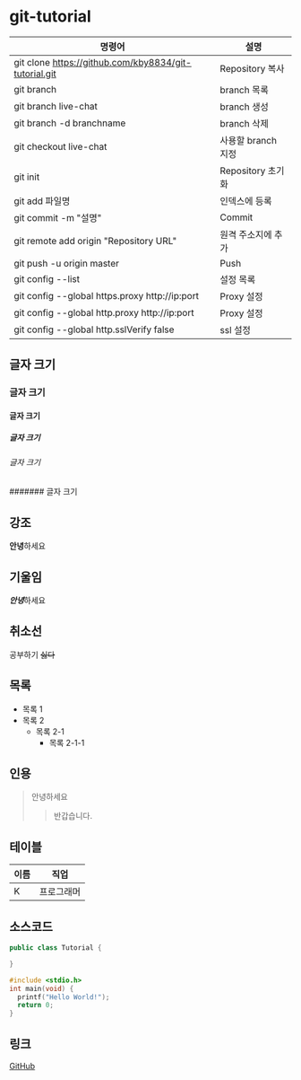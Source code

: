 # git-tutorial
명령어|설명
---|---|
git clone https://github.com/kby8834/git-tutorial.git|Repository 복사
git branch|branch 목록
git branch live-chat|branch 생성
git branch -d branchname| branch 삭제
git checkout live-chat|사용할 branch 지정
git init|Repository 초기화
git add 파일명|인덱스에 등록
git commit -m "설명"|Commit
git remote add origin "Repository URL"|원격 주소지에 추가
git push -u origin master|Push
git config --list| 설정 목록
git config --global https.proxy http://ip:port|Proxy 설정
git config --global http.proxy http://ip:port|Proxy 설정
git config --global http.sslVerify false|ssl 설정

## 글자 크기
### 글자 크기
#### 글자 크기
##### 글자 크기
###### 글자 크기
####### 글자 크기

## 강조
**안녕**하세요

## 기울임
***안녕***하세요

## 취소선
공부하기 ~~싫다~~

## 목록
* 목록 1
* 목록 2
  * 목록 2-1
    * 목록 2-1-1

## 인용
>안녕하세요
>> 반갑습니다.

## 테이블
이름|직업
---|---|
K|프로그래머

## 소스코드
```java
public class Tutorial {

}
```
```c
#include <stdio.h>
int main(void) {
  printf("Hello World!");
  return 0;
}
```

## 링크
[GitHub](https://github.com/)

